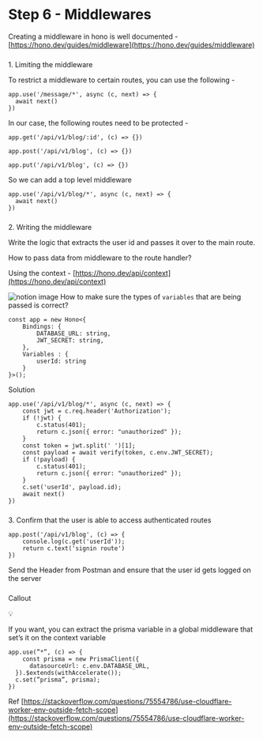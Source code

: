 Step 6 - Middlewares
====================

Creating a middleware in hono is well documented - [https://hono.dev/guides/middleware](https://hono.dev/guides/middleware)

### 

[](#43e9bc389b9743afb07b3afce9907a7b "1. Limiting the middleware")1\. Limiting the middleware

To restrict a middleware to certain routes, you can use the following -

    app.use('/message/*', async (c, next) => {
      await next()
    })

In our case, the following routes need to be protected -

    
    app.get('/api/v1/blog/:id', (c) => {})
    
    app.post('/api/v1/blog', (c) => {})
    
    app.put('/api/v1/blog', (c) => {})

So we can add a top level middleware

    app.use('/api/v1/blog/*', async (c, next) => {
      await next()
    })

### 

[](#090b23e7b0624d4b8a0ba7a6a34c91c2 "2. Writing the middleware")2\. Writing the middleware

Write the logic that extracts the user id and passes it over to the main route.

How to pass data from middleware to the route handler?

Using the context - [https://hono.dev/api/context](https://hono.dev/api/context)

![notion image](https://www.notion.so/image/https%3A%2F%2Fprod-files-secure.s3.us-west-2.amazonaws.com%2F085e8ad8-528e-47d7-8922-a23dc4016453%2F1b241691-343c-4e08-90e0-c273138567e0%2FScreenshot_2024-02-24_at_10.53.27_AM.png?table=block&id=4048d193-aaae-4bf5-960c-269477d118a1&cache=v2) How to make sure the types of `variables` that are being passed is correct?

    const app = new Hono<{
    	Bindings: {
    		DATABASE_URL: string,
    		JWT_SECRET: string,
    	},
    	Variables : {
    		userId: string
    	}
    }>();

Solution

    app.use('/api/v1/blog/*', async (c, next) => {
    	const jwt = c.req.header('Authorization');
    	if (!jwt) {
    		c.status(401);
    		return c.json({ error: "unauthorized" });
    	}
    	const token = jwt.split(' ')[1];
    	const payload = await verify(token, c.env.JWT_SECRET);
    	if (!payload) {
    		c.status(401);
    		return c.json({ error: "unauthorized" });
    	}
    	c.set('userId', payload.id);
    	await next()
    })

### 

[](#2e89f2ef49e94602803687e52fb4ff4c "3. Confirm that the user is able to access authenticated routes")3\. Confirm that the user is able to access authenticated routes

    app.post('/api/v1/blog', (c) => {
    	console.log(c.get('userId'));
    	return c.text('signin route')
    })

Send the Header from Postman and ensure that the user id gets logged on the server

### 

[](#667c34a3d45f44a49881ec91ae8442a6 "Callout")Callout

💡

If you want, you can extract the prisma variable in a global middleware that set’s it on the context variable

    app.use(”*”, (c) => {
    	const prisma = new PrismaClient({
          datasourceUrl: c.env.DATABASE_URL,
      }).$extends(withAccelerate());
      c.set(”prisma”, prisma);
    })

Ref [https://stackoverflow.com/questions/75554786/use-cloudflare-worker-env-outside-fetch-scope](https://stackoverflow.com/questions/75554786/use-cloudflare-worker-env-outside-fetch-scope)